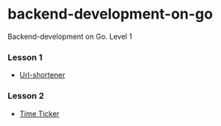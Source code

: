 # backend-development-on-go
Backend-development on Go. Level 1

### Lesson 1
- [Url-shortener](lesson1/README.md)
### Lesson 2
- [Time Ticker](lesson2/timetick/README.md)
